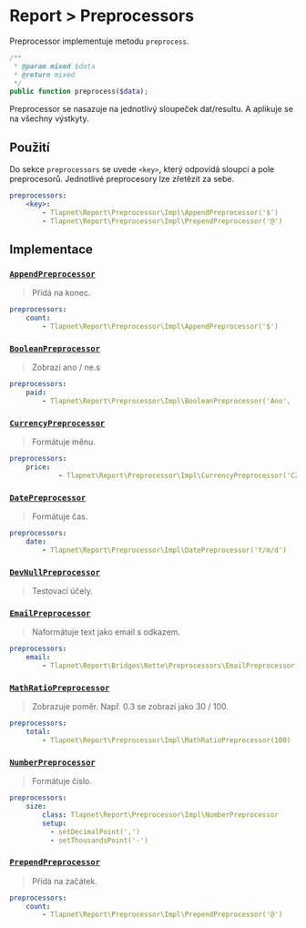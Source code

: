 # Report > Preprocessors

Preprocessor implementuje metodu `preprocess`.

```php
/**
 * @param mixed $data
 * @return mixed
 */
public function preprocess($data);
```

Preprocessor se nasazuje na jednotlivý sloupeček dat/resultu. A aplikuje se na všechny výstkyty.

## Použití

Do sekce `preprocessors` se uvede `<key>`, který odpovídá sloupci a pole preprocesorů. Jednotlivé preprocesory 
lze zřetězit za sebe.

```yaml
preprocessors:
    <key>:
        - Tlapnet\Report\Preprocessor\Impl\AppendPreprocessor('$')
        - Tlapnet\Report\Preprocessor\Impl\PrependPreprocessor('@')
```

## Implementace

### [`AppendPreprocessor`](https://git.tlapnet.cz/libs/report/blob/master/src/Model/Preprocessor/Impl/AppendPreprocessor.php)

> Přidá na konec.

```yaml
preprocessors:
    count:
        - Tlapnet\Report\Preprocessor\Impl\AppendPreprocessor('$')
```

### [`BooleanPreprocessor`](https://git.tlapnet.cz/libs/report/blob/master/src/Model/Preprocessor/Impl/BooleanPreprocessor.php) 

> Zobrazí ano / ne.s

```yaml
preprocessors:
    paid:
        - Tlapnet\Report\Preprocessor\Impl\BooleanPreprocessor('Ano', 'Ne')
```

### [`CurrencyPreprocessor`](https://git.tlapnet.cz/libs/report/blob/master/src/Model/Preprocessor/Impl/CurrencyPreprocessor.php)

> Formátuje měnu.

```yaml
preprocessors:
    price:
            - Tlapnet\Report\Preprocessor\Impl\CurrencyPreprocessor('CZK')
```

### [`DatePreprocessor`](https://git.tlapnet.cz/libs/report/blob/master/src/Model/Preprocessor/Impl/DatePreprocessor.php)

> Formátuje čas.

```yaml
preprocessors:
    date:
        - Tlapnet\Report\Preprocessor\Impl\DatePreprocessor('Y/m/d')
```

### [`DevNullPreprocessor`](https://git.tlapnet.cz/libs/report/blob/master/src/Model/Preprocessor/Impl/DevNullPreprocessor.php)

> Testovací účely.

### [`EmailPreprocessor`](https://git.tlapnet.cz/libs/report/blob/master/src/Bridges/Nette/Preprocessors/EmailPreprocessor.php)

> Naformátuje text jako email s odkazem.

```yaml
preprocessors:
    email:
        - Tlapnet\Report\Bridges\Nette\Preprocessors\EmailPreprocessor
```

### [`MathRatioPreprocessor`](https://git.tlapnet.cz/libs/report/blob/master/src/Model/Preprocessor/Impl/MathRatioPreprocessor.php)

> Zobrazuje poměr. Např. 0.3 se zobrazí jako 30 / 100.

```yaml
preprocessors:
    total:
        - Tlapnet\Report\Preprocessor\Impl\MathRatioPreprocessor(100)
```

### [`NumberPreprocessor`](https://git.tlapnet.cz/libs/report/blob/master/src/Model/Preprocessor/Impl/NumberPreprocessor.php)

> Formátuje číslo.

```yaml
preprocessors:
    size:
        class: Tlapnet\Report\Preprocessor\Impl\NumberPreprocessor
        setup:
          - setDecimalPoint(',')
          - setThousandsPoint('-')
```

### [`PrependPreprocessor`](https://git.tlapnet.cz/libs/report/blob/master/src/Model/Preprocessor/Impl/PrependPreprocessor.php)

> Přidá na začátek.

```yaml
preprocessors:
    count:
        - Tlapnet\Report\Preprocessor\Impl\PrependPreprocessor('@')
```

